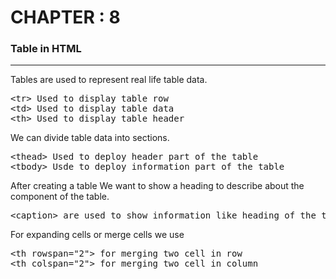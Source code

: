 # CHAPTER : 8

### Table in HTML

<hr>
Tables are used to represent real life table data. <br>
<pre>
&lttr&gt Used to display table row 
&lttd&gt Used to display table data
&ltth&gt Used to display table header
</pre>

We can divide table data into sections.

<pre>
&ltthead&gt Used to deploy header part of the table
&lttbody&gt Usde to deploy information part of the table
</pre>

After creating a table We want to show a heading to describe about the component of the table.

<pre>
&ltcaption&gt are used to show information like heading of the table
</pre>

For expanding cells or merge cells we use

<pre>
&ltth rowspan="2"&gt for merging two cell in row
&ltth colspan="2"&gt for merging two cell in column
</pre>
